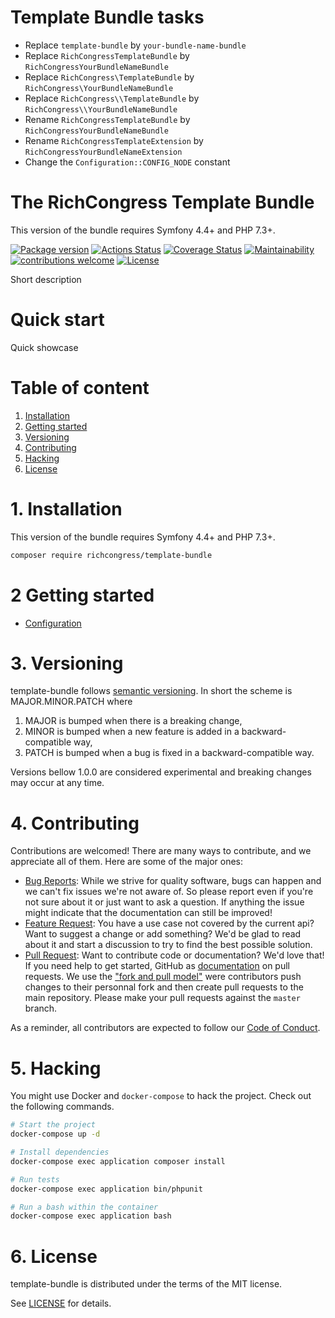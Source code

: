 # Template Bundle tasks

- Replace `template-bundle` by `your-bundle-name-bundle`
- Replace `RichCongressTemplateBundle` by `RichCongressYourBundleNameBundle`
- Replace `RichCongress\TemplateBundle` by `RichCongress\YourBundleNameBundle`
- Replace `RichCongress\\TemplateBundle` by `RichCongress\\YourBundleNameBundle`
- Rename `RichCongressTemplateBundle` by `RichCongressYourBundleNameBundle`
- Rename `RichCongressTemplateExtension` by `RichCongressYourBundleNameExtension`
- Change the `Configuration::CONFIG_NODE` constant


The RichCongress Template Bundle
=======================================

This version of the bundle requires Symfony 4.4+ and PHP 7.3+.

[![Package version](https://img.shields.io/packagist/v/richcongress/template-bundle)](https://packagist.org/packages/richcongress/template-bundle)
[![Actions Status](https://github.com/richcongress/template-bundle/workflows/Tests/badge.svg)](https://github.com/t/richcongress/template-bundle/actions)
[![Coverage Status](https://coveralls.io/repos/github/richcongress/template-bundle/badge.svg?branch=master)](https://coveralls.io/github/richcongress/template-bundle?branch=master)
[![Maintainability](https://api.codeclimate.com/v1/badges/template-bundle/maintainability)](https://codeclimate.com/github/richcongress/template-bundle/maintainability)
[![contributions welcome](https://img.shields.io/badge/contributions-welcome-brightgreen.svg?style=flat)](https://github.com/richcongress/template-bundle/issues)
[![License](https://img.shields.io/badge/license-MIT-blue.svg)](LICENSE.md)

Short description


# Quick start

Quick showcase

# Table of content

1. [Installation](#1-installation)
2. [Getting started](#2-getting-started)
3. [Versioning](#3-versioning)
4. [Contributing](#4-contributing)
5. [Hacking](#5-hacking)
6. [License](#6-license)


# 1. Installation

This version of the bundle requires Symfony 4.4+ and PHP 7.3+.

```bash
composer require richcongress/template-bundle
```

# 2 Getting started

- [Configuration](Docs/Configuration.md)

# 3. Versioning

template-bundle follows [semantic versioning](https://semver.org/). In short the scheme is MAJOR.MINOR.PATCH where
1. MAJOR is bumped when there is a breaking change,
2. MINOR is bumped when a new feature is added in a backward-compatible way,
3. PATCH is bumped when a bug is fixed in a backward-compatible way.

Versions bellow 1.0.0 are considered experimental and breaking changes may occur at any time.


# 4. Contributing

Contributions are welcomed! There are many ways to contribute, and we appreciate all of them. Here are some of the major ones:

* [Bug Reports](https://github.com/richcongress/template-bundle/issues): While we strive for quality software, bugs can happen and we can't fix issues we're not aware of. So please report even if you're not sure about it or just want to ask a question. If anything the issue might indicate that the documentation can still be improved!
* [Feature Request](https://github.com/richcongress/template-bundle/issues): You have a use case not covered by the current api? Want to suggest a change or add something? We'd be glad to read about it and start a discussion to try to find the best possible solution.
* [Pull Request](https://github.com/richcongress/template-bundle/merge_requests): Want to contribute code or documentation? We'd love that! If you need help to get started, GitHub as [documentation](https://help.github.com/articles/about-pull-requests/) on pull requests. We use the ["fork and pull model"](https://help.github.com/articles/about-collaborative-development-models/) were contributors push changes to their personnal fork and then create pull requests to the main repository. Please make your pull requests against the `master` branch.

As a reminder, all contributors are expected to follow our [Code of Conduct](CODE_OF_CONDUCT.md).


# 5. Hacking

You might use Docker and `docker-compose` to hack the project. Check out the following commands.

```bash
# Start the project
docker-compose up -d

# Install dependencies
docker-compose exec application composer install

# Run tests
docker-compose exec application bin/phpunit

# Run a bash within the container
docker-compose exec application bash
```


# 6. License

template-bundle is distributed under the terms of the MIT license.

See [LICENSE](LICENSE.md) for details.
